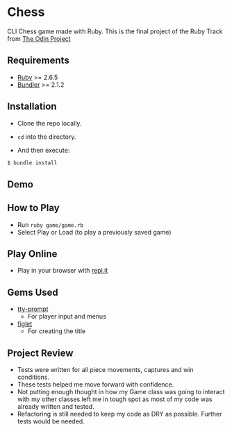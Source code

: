 # Chess

CLI Chess game made with Ruby.
This is the final project of the Ruby Track from [The Odin Project](https://www.theodinproject.com/courses/ruby-programming/lessons/ruby-final-project?ref=lnav)

## Requirements
- [Ruby](https://www.ruby-lang.org/en/) >= 2.6.5
- [Bundler](https://bundler.io/) >= 2.1.2

## Installation

- Clone the repo locally.

- `cd` into the directory.

- And then execute:

```ruby
$ bundle install
```

## Demo

## How to Play

- Run `ruby game/game.rb`
- Select Play or Load (to play a previously saved game)

## Play Online

- Play in your browser with [repl.it](##)

## Gems Used

- [tty-prompt](https://github.com/piotrmurach/tty-prompt)
  - For player input and menus
- [figlet](https://github.com/tim/figlet)
  - For creating the title

## Project Review

- Tests were written for all piece movements, captures and win conditions.
- These tests helped me move forward with confidence.
- Not putting enough thought in how my Game class was going to interact with my other classes left me in tough spot as most of my code was already written and tested.
- Refactoring is still needed to keep my code as DRY as possible. Further tests would be needed. 







